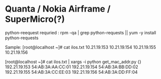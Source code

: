 # Quanta / Nokia Airframe / SuperMicro(?)

python-reequest requried : 
rpm -qa | grep python-requests || yum -y install python-requests

Sample: 
[root@localhost ~]# cat ilos.txt
10.21.19.153
10.21.19.154
10.21.19.155
10.21.19.156


[root@localhost ~]# cat ilos.txt  | xargs -i python get_mac_addr.py {}
192.21.19.153 54:AB:3A:AA:CC:01
192.21.19.154 54:AB:3A:BB:DD:02
192.21.19.155 54:AB:3A:CC:EE:03
192.21.19.156 54:AB:3A:DD:FF:04
